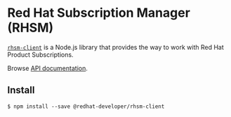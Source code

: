 # Red Hat Subscription Manager (RHSM)

[`rhsm-client`](https://github.com/redhat-developer/redhat-javascript-api-rest-api-clients/packages/rhsm#readme) is a Node.js
library that provides the way to work with Red Hat Product Subscriptions.

Browse [API documentation](https://editor.swagger.io/?url=https://raw.githubusercontent.com/redhat-developer/redhat-javascript-rest-api-clients/main/packages/rhsm/swagger/rhsm-2-swagger.yml).

## Install

`$ npm install --save @redhat-developer/rhsm-client`
